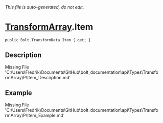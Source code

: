 *This file is auto-generated, do not edit.*

# [TransformArray](Types/TransformArray.md).Item
`public Bolt.TransformData Item { get; }`
## Description
Missing File 'C:\Users\Fredrik\Documents\GitHub\bolt_documentation\api\Types\TransformArray\P\Item_Description.md'
## Example
Missing File 'C:\Users\Fredrik\Documents\GitHub\bolt_documentation\api\Types\TransformArray\P\Item_Example.md'
